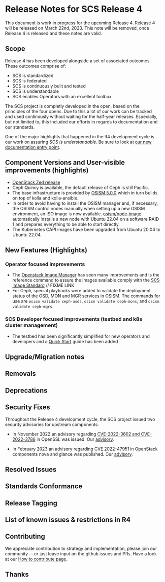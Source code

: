 # Release Notes for SCS Release 4

This document is work in progress for the upcoming Release 4.
Release 4 will be released on March 22nd, 2023. 
This note will be removed, once Release 4 is released and these notes are valid.


## Scope

Release 4 has been developed alongside a set of associated outcomes. These outcomes comprise of:

* SCS is standardized
* SCS is federated
* SCS is continuously built and tested
* SCS is understandable
* SCS enables Operators with an excellent toolbox

The SCS project is completly developed in the open, based on the principles of the four opens. Due to this a lot of our work can be tracked and used continously without waiting for the half-year releases. Especially, but not limited to, this included our efforts in regards to documentation and our standards.

One of the major highlights that happened in the R4 development cycle is our work on assuring _SCS is understandable_.
Be sure to look at [our new documentation entry point](https://docs.scs.community).

## Component Versions and User-visible improvements (highlights)

* [OpenStack Zed release](https://releases.openstack.org/zed/highlights.html)
* Ceph Quincy is available, the default release of Ceph is still Pacific.
* The base infrastructure is provided by
  [OSISM 5.0.0](https://release.osism.tech/notes/5.0.0.html)
  which in turn builds on top of kolla and kolla-ansible.
* In order to avoid having to install the OSISM manager and, if necessary, the OSISM control nodes manually when setting up a new OSISM environment, an ISO image is now available. [osism/node-image](https://github.com/osism/node-image) automatically installs a new node with Ubuntu 22.04 on a software RAID 1 and prepares everything to be able to start directly.
* The Kubernetes CAPI images have been upgraded from Ubuntu 20.04 to Ubuntu 22.04.


## New Features (Highlights)

### Operator focused improvements

* The [Openstack Image Manager](https://github.com/osism/openstack-image-manager) has seen many improvements and is the reference command to assure the images available comply with the [SCS Image Standard]( ) // FIXME LINK
* For Ceph, special playbooks were added to validate the deployment status of the OSD, MON and MGR services in OSISM. The commands for use are `osism validate ceph-osds`, `osism validate ceph-mons`, and `osism validate ceph-mgrs`.

### SCS Developer focused improvements (testbed and k8s cluster management)

* The testbed has been significantly simplified for new operators and developers and a [Quick Start](https://docs.osism.tech/testbed/quickstart.html) guide has been added


## Upgrade/Migration notes

## Removals

## Deprecations

## Security Fixes

Throughout the Release 4 development cycle, the SCS project issued two security advisories for upstream components:

* In November 2022 an advisory regarding [CVE-2022-3602 and CVE-2022-3786](https://www.openssl.org/news/secadv/20221101.txt) in OpenSSL was issued.
Our [advisory](https://scs.community/security/2022/11/01/advisory-spookyssl/).

* In February 2023 an advisory regarding [CVE 2022-47951](https://cve.report/CVE-2022-47951) in OpenStack components nova and glance was published.
Our [advisory](https://scs.community/security/2023/01/24/cve-2022-47951/).

## Resolved Issues

## Standards Conformance

## Release Tagging

## List of known issues & restrictions in R4

## Contributing

We appreciate contribution to strategy and implementation, please join
our community -- or just leave input on the github issues and PRs.
Have a look at our [How to contribute page](https://scs.community/contribute/).

## Thanks

